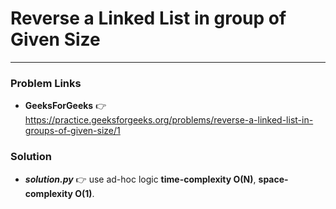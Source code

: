 # Reverse a Linked List in group of Given Size

---

### Problem Links
- **__GeeksForGeeks__** :point_right: https://practice.geeksforgeeks.org/problems/reverse-a-linked-list-in-groups-of-given-size/1

### Solution
- **_solution.py_** :point_right: use ad-hoc logic **time-complexity O(N)**, **space-complexity O(1)**.
